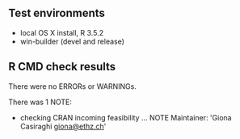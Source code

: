 ## Test environments
* local OS X install, R 3.5.2
* win-builder (devel and release)

## R CMD check results
There were no ERRORs or WARNINGs.

There was 1 NOTE:

* checking CRAN incoming feasibility ... NOTE
Maintainer: 'Giona Casiraghi <giona@ethz.ch>'